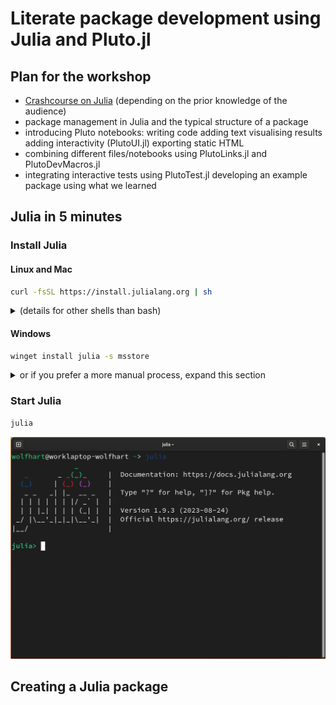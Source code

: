 # Literate package development using Julia and Pluto.jl

## Plan for the workshop

* [Crashcourse on Julia](#julia-in-5-minutes) (depending on the prior knowledge of the audience)
* package management in Julia and the typical structure of a package
* introducing Pluto notebooks:
    writing code
    adding text
    visualising results
    adding interactivity (PlutoUI.jl)
    exporting static HTML
* combining different files/notebooks using PlutoLinks.jl and PlutoDevMacros.jl
* integrating interactive tests using PlutoTest.jl
developing an example package using what we learned

## Julia in 5 minutes

### Install Julia

#### Linux and Mac
```bash
curl -fsSL https://install.julialang.org | sh
```
<details>
<summary>(details for other shells than bash)</summary>

Note that on shells other than `bash` you might have to manually add the `~/.juliaup/bin` directory to your `PATH`, e.g. on `fish`: 

```fish
set -U fish_user_paths ~/.juliaup/bin $fish_user_paths
```

Fore more details on `juliaup`, visit https://github.com/JuliaLang/juliaup
</details>

#### Windows
```bash
winget install julia -s msstore
```

<details>
<summary>or  if you prefer a more manual process, expand this section</summary>

got to https://julialang.org/downloads/, download the right archive for your system, extract it and add the contained `bin` directory to your `$PATH`
</details>

### Start Julia

```bash
julia
```
![alt text](images/REPL.png "Screenshot of the julia REPL")

## Creating a Julia package
